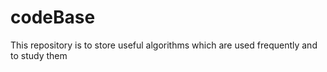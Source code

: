 # codeBase
This repository is to store useful algorithms which are used frequently and to study them
